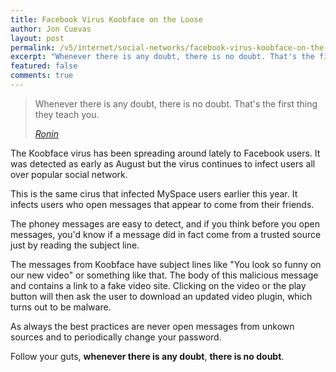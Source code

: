 ```yaml
---
title: Facebook Virus Koobface on the Loose
author: Jon Cuevas
layout: post
permalink: /v5/internet/social-networks/facebook-virus-koobface-on-the-loose/
excerpt: "Whenever there is any doubt, there is no doubt. That's the first thing they teach you. - Ronin"
featured: false
comments: true
---
```

<blockquote>
	<p class="lead">Whenever there is any doubt, there is no doubt. 
That's the first thing they teach you.</p>
	<cite><a href="http://www.imdb.com/title/tt0122690/">Ronin</a></cite>
</blockquote>

The Koobface virus has been spreading around lately to Facebook users. It was detected as early as August but the virus continues to infect users all over popular social network.

This is the same cirus that infected MySpace users earlier this year. It infects users who open messages that appear to come from their friends.

The phoney messages are easy to detect, and if you think before you open messages, you'd know if a message did in fact come from a trusted source just by reading the subject line.

The messages from Koobface have subject lines like "You look so funny on our new video" or something like that. The body of this malicious message and contains a link to a fake video site. Clicking on the video or the play button will then ask the user to download an updated video plugin, which turns out to be malware.

As always the best practices are never open messages from unkown sources and to periodically change your password.

Follow your guts, **whenever there is any doubt**, **there is no doubt**.

